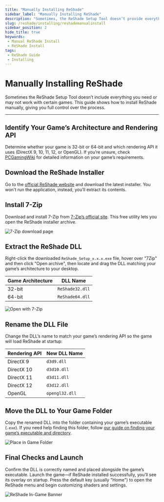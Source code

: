 ```yaml
---
title: "Manually Installing ReShade"
sidebar_label: "Manually Installing ReShade"
description: "Sometimes, the ReShade Setup Tool doesn’t provide everything you need or may not work with certain games. This guide will show you how to manually install ReShade."
slug: /reshade/installing/reshademanualinstall
sidebar_position: 2
hide_title: true
keywords: 
 - Manual ReShade Install
 - ReShade Install
tags:
 - ReShade Guide
 - Installing
---
```


# Manually Installing ReShade
Sometimes the ReShade Setup Tool doesn’t include everything you need or may not work with certain games. This guide shows how to install ReShade manually, giving you full control over the process.

---

## Identify Your Game’s Architecture and Rendering API
Determine whether your game is 32-bit or 64-bit and which rendering API it uses (DirectX 9, 10, 11, 12, or OpenGL). If you’re unsure, check [PCGamingWiki](https://www.pcgamingwiki.com/wiki/Home) for detailed information on your game’s requirements.

## Download the ReShade Installer
Go to the [official ReShade website](https://reshade.me) and download the latest installer. You won't run the application, instead, you’ll extract its contents.

## Install 7-Zip
Download and install 7-Zip from [7-Zip’s official site](https://www.7-zip.org/download.html). This free utility lets you open the ReShade installer archive.

![7-Zip download page](https://assets.martysmods.com/reshade/installing/Manual7ZipDownload.webp)

## Extract the ReShade DLL
Right-click the downloaded `ReShade_Setup_x.x.x.exe` file, hover over "7Zip" and then click "Open archive", then locate and drag the DLL matching your game’s architecture to your desktop.

| Game Architecture | DLL Name        |
|-------------------|-----------------|
| 32-bit            | `ReShade32.dll` |
| 64-bit            | `ReShade64.dll` |

![Open with 7-Zip](https://assets.martysmods.com/reshade/installing/Manual7ZipOpen.webp)

## Rename the DLL File
Change the DLL’s name to match your game’s rendering API so the game will load ReShade at startup:

| Rendering API     | New DLL Name  |
|-------------------|---------------|
| DirectX 9         | `d3d9.dll`    |
| DirectX 10        | `d3d10.dll`   |
| DirectX 11        | `d3d11.dll`   |
| DirectX 12        | `d3d12.dll`   |
| OpenGL            | `opengl32.dll`|

## Move the DLL to Your Game Folder
Copy the renamed DLL into the folder containing your game’s executable (`.exe`). If you need help finding this folder, follow [our guide on finding your game’s executable and directory](/additionalguides/03findgameexecutable).

![Place in Game Folder](https://assets.martysmods.com/reshade/installing/ManualReShadeDLLGameFolder.webp)

## Final Checks and Launch

Confirm the DLL is correctly named and placed alongside the game’s executable. Launch the game—if ReShade installed successfully, you’ll see its overlay on startup. Press the default key (usually "Home") to open the ReShade menu and begin customizing shaders and settings.

![ReShade In-Game Banner](https://assets.martysmods.com/reshade/installing/ReShadeInstalled.webp)